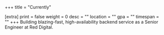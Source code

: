 +++
title = "Currently"

[extra]
print = false
weight = 0
desc = ""
location = ""
gpa = ""
timespan = ""
+++
Building blazing-fast, high-availability backend service as a Senior Engineer at Red Digital.